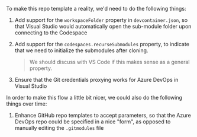 To make this repo template a reality, we'd need to do the following things:

1. Add support for the `workspaceFolder` property in `devcontainer.json`, so that Visual Studio would automatically open the sub-module folder upon connecting to the Codespace

1. Add support for the `codespaces.recurseSubmodules` property, to indicate that we need to initialize the submodules after cloning.

    > We should discuss with VS Code if this makes sense as a general property.

1. Ensure that the Git credentials proxying works for Azure DevOps in Visual Studio

In order to make this flow a little bit nicer, we could also do the following things over time:

1. Enhance GitHub repo templates to accept parameters, so that the Azure DevOps repo could be specified in a nice "form", as opposed to manually editing the `.gitmodules` file